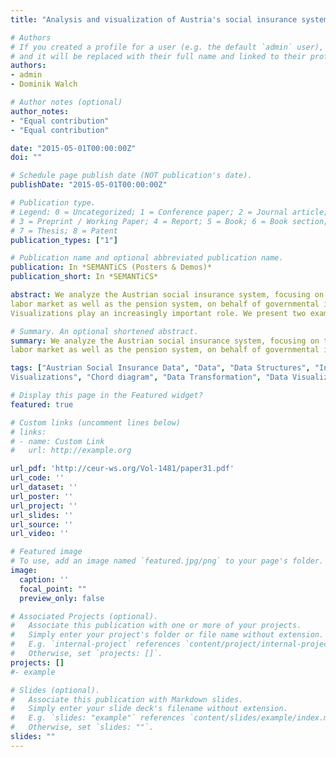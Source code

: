 ```yaml
---
title: "Analysis and visualization of Austria's social insurance system."

# Authors
# If you created a profile for a user (e.g. the default `admin` user), write the username (folder name) here 
# and it will be replaced with their full name and linked to their profile.
authors:
- admin
- Dominik Walch

# Author notes (optional)
author_notes:
- "Equal contribution"
- "Equal contribution"

date: "2015-05-01T00:00:00Z"
doi: ""

# Schedule page publish date (NOT publication's date).
publishDate: "2015-05-01T00:00:00Z"

# Publication type.
# Legend: 0 = Uncategorized; 1 = Conference paper; 2 = Journal article;
# 3 = Preprint / Working Paper; 4 = Report; 5 = Book; 6 = Book section;
# 7 = Thesis; 8 = Patent
publication_types: ["1"]

# Publication name and optional abbreviated publication name.
publication: In *SEMANTiCS (Posters & Demos)*
publication_short: In *SEMANTiCS*

abstract: We analyze the Austrian social insurance system, focusing on the
labor market as well as the pension system, on behalf of governmental institutions and other official stake holders.
Visualizations play an increasingly important role. We present two examples from current projects – a very simply static one and a more complex interactive one – that both demonstrate the benefits of visualizations especially in communicating results and insights. We aim to outline the main steps of our workflow beginning with data transformation up to interactive visualizations.

# Summary. An optional shortened abstract.
summary: We analyze the Austrian social insurance system, focusing on the
labor market as well as the pension system, on behalf of governmental institutions and other official stake holders using interactive visualizations.

tags: ["Austrian Social Insurance Data", "Data", "Data Structures", "Interactive
Visualizations", "Chord diagram", "Data Transformation", "Data Visualization"]

# Display this page in the Featured widget?
featured: true

# Custom links (uncomment lines below)
# links:
# - name: Custom Link
#   url: http://example.org

url_pdf: 'http://ceur-ws.org/Vol-1481/paper31.pdf'
url_code: ''
url_dataset: ''
url_poster: ''
url_project: ''
url_slides: ''
url_source: ''
url_video: ''

# Featured image
# To use, add an image named `featured.jpg/png` to your page's folder. 
image:
  caption: ''
  focal_point: ""
  preview_only: false

# Associated Projects (optional).
#   Associate this publication with one or more of your projects.
#   Simply enter your project's folder or file name without extension.
#   E.g. `internal-project` references `content/project/internal-project/index.md`.
#   Otherwise, set `projects: []`.
projects: []
#- example

# Slides (optional).
#   Associate this publication with Markdown slides.
#   Simply enter your slide deck's filename without extension.
#   E.g. `slides: "example"` references `content/slides/example/index.md`.
#   Otherwise, set `slides: ""`.
slides: ""
---
```

